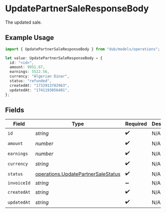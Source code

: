 # UpdatePartnerSaleResponseBody

The updated sale.

## Example Usage

```typescript
import { UpdatePartnerSaleResponseBody } from "dub/models/operations";

let value: UpdatePartnerSaleResponseBody = {
  id: "<id>",
  amount: 9951.67,
  earnings: 5522.56,
  currency: "Algerian Dinar",
  status: "refunded",
  createdAt: "1732913782963",
  updatedAt: "1741193056401",
};
```

## Fields

| Field                                                                                    | Type                                                                                     | Required                                                                                 | Description                                                                              |
| ---------------------------------------------------------------------------------------- | ---------------------------------------------------------------------------------------- | ---------------------------------------------------------------------------------------- | ---------------------------------------------------------------------------------------- |
| `id`                                                                                     | *string*                                                                                 | :heavy_check_mark:                                                                       | N/A                                                                                      |
| `amount`                                                                                 | *number*                                                                                 | :heavy_check_mark:                                                                       | N/A                                                                                      |
| `earnings`                                                                               | *number*                                                                                 | :heavy_check_mark:                                                                       | N/A                                                                                      |
| `currency`                                                                               | *string*                                                                                 | :heavy_check_mark:                                                                       | N/A                                                                                      |
| `status`                                                                                 | [operations.UpdatePartnerSaleStatus](../../models/operations/updatepartnersalestatus.md) | :heavy_check_mark:                                                                       | N/A                                                                                      |
| `invoiceId`                                                                              | *string*                                                                                 | :heavy_minus_sign:                                                                       | N/A                                                                                      |
| `createdAt`                                                                              | *string*                                                                                 | :heavy_check_mark:                                                                       | N/A                                                                                      |
| `updatedAt`                                                                              | *string*                                                                                 | :heavy_check_mark:                                                                       | N/A                                                                                      |